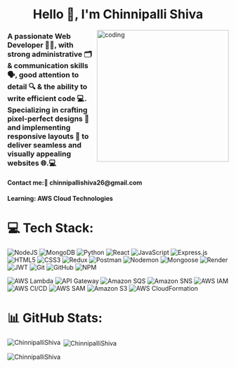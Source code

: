 

<h1 align="center">Hello 👋, I'm Chinnipalli Shiva</h1>
<img align="right" alt="coding" width="300"
    src="https://cdn.dribbble.com/users/1162077/screenshots/3848914/programmer.gif">
<h3>A passionate Web Developer 👨‍💻, with strong administrative
    🗂️ & communication skills 🗣️, good attention to detail 🔍 & the ability to write efficient code 💻. Specializing
    in crafting pixel-perfect designs 🎨 and implementing responsive layouts 📱 to deliver seamless and visually
    appealing websites 🌐.💻 </h3>

<h4>Contact me:📧 chinnipallishiva26@gmail.com</h4>
<h4>Learning: AWS Cloud Technologies</h4>

# 💻 Tech Stack:

![NodeJS](https://img.shields.io/badge/node.js-6DA55F?style=for-the-badge&logo=node.js&logoColor=white)
![MongoDB](https://img.shields.io/badge/MongoDB-%234ea94b.svg?style=for-the-badge&logo=mongodb&logoColor=white)
![Python](https://img.shields.io/badge/python-3670A0?style=for-the-badge&logo=python&logoColor=ffdd54)
![React](https://img.shields.io/badge/react-%2320232a.svg?style=for-the-badge&logo=react&logoColor=%2361DAFB)
![JavaScript](https://img.shields.io/badge/javascript-%23323330.svg?style=for-the-badge&logo=javascript&logoColor=%23F7DF1E)
![Express.js](https://img.shields.io/badge/express.js-%23404d59.svg?style=for-the-badge&logo=express&logoColor=%2361DAFB)
![HTML5](https://img.shields.io/badge/html5-%23E34F26.svg?style=for-the-badge&logo=html5&logoColor=white) 
![CSS3](https://img.shields.io/badge/css3-%231572B6.svg?style=for-the-badge&logo=css3&logoColor=white)
![Redux](https://img.shields.io/badge/redux-%23593d88.svg?style=for-the-badge&logo=redux&logoColor=white)
![Postman](https://img.shields.io/badge/Postman-FF6C37?style=for-the-badge&logo=postman&logoColor=white)
![Nodemon](https://img.shields.io/badge/NODEMON-%23323330.svg?style=for-the-badge&logo=nodemon&logoColor=%BBDEAD) <img
    src="https://img.shields.io/badge/Mongoose-%23880000.svg?&style=for-the-badge&logo=mongoose&logoColor=white"
    alt="Mongoose">
![Render](https://img.shields.io/badge/Render-%46E3B7.svg?style=for-the-badge&logo=render&logoColor=white)
![JWT](https://img.shields.io/badge/JWT-black?style=for-the-badge&logo=JSON%20web%20tokens)
![Git](https://img.shields.io/badge/git-%23F05033.svg?style=for-the-badge&logo=git&logoColor=white)
![GitHub](https://img.shields.io/badge/github-%23121011.svg?style=for-the-badge&logo=github&logoColor=white)
![NPM](https://img.shields.io/badge/NPM-%23CB3837.svg?style=for-the-badge&logo=npm&logoColor=white)

![AWS Lambda](https://img.shields.io/badge/AWS%20Lambda-%23FF9900.svg?style=for-the-badge&logo=amazon-aws&logoColor=white)
![API Gateway](https://img.shields.io/badge/AWS%20API%20Gateway-%23F0C200.svg?style=for-the-badge&logo=amazon-aws&logoColor=white)
![Amazon SQS](https://img.shields.io/badge/Amazon%20SQS-%230A66C2.svg?style=for-the-badge&logo=amazon-aws&logoColor=white)
![Amazon SNS](https://img.shields.io/badge/Amazon%20SNS-%23FF9900.svg?style=for-the-badge&logo=amazon-aws&logoColor=white)
![AWS IAM](https://img.shields.io/badge/AWS%20IAM-%230F66C2.svg?style=for-the-badge&logo=amazon-aws&logoColor=white)
![AWS CI/CD](https://img.shields.io/badge/AWS%20CI%2FCD-%231F9EFC.svg?style=for-the-badge&logo=amazon-aws&logoColor=white)
![AWS SAM](https://img.shields.io/badge/AWS%20SAM-%231F9EFC.svg?style=for-the-badge&logo=amazon-aws&logoColor=white)
![Amazon S3](https://img.shields.io/badge/Amazon%20S3-%234A90E2.svg?style=for-the-badge&logo=amazon-aws&logoColor=white)
![AWS CloudFormation](https://img.shields.io/badge/AWS%20CloudFormation-%231F9EFC.svg?style=for-the-badge&logo=amazon-aws&logoColor=white)

# 📊 GitHub Stats:
 
 
<p><img align="left" src="https://github-readme-stats.vercel.app/api/top-langs?username=ChinnipalliShiva&show_icons=true&locale=en&layout=compact" alt="ChinnipalliShiva" /></p>
 
<p>&nbsp;<img align="center" src="https://github-readme-stats.vercel.app/api?username=ChinnipalliShiva&show_icons=true&locale=en" alt="ChinnipalliShiva" /></p>
 
<p><img align="center" src="https://github-readme-streak-stats.herokuapp.com/?user=ChinnipalliShiva&" alt="ChinnipalliShiva" /></p>
